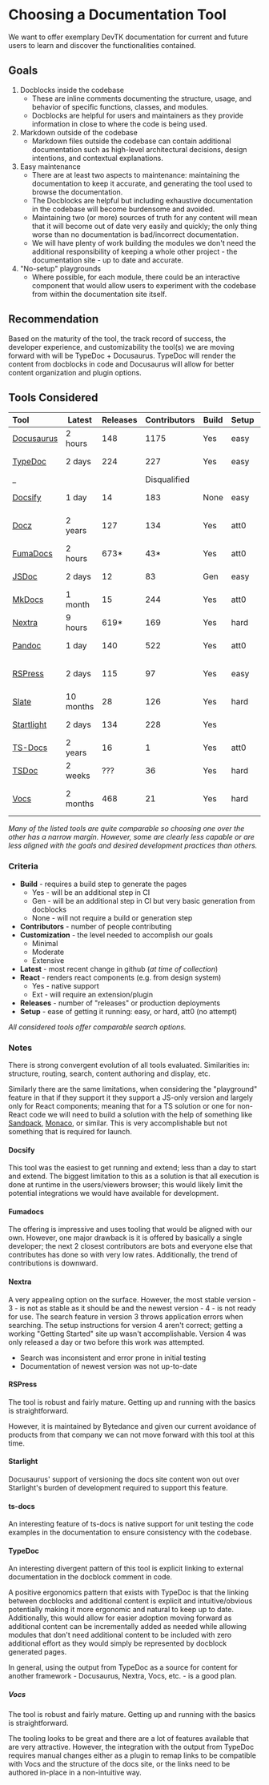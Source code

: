 <!-- Copyright 2025 Hypergiant Galactic Systems Inc. All rights reserved.
This file is licensed to you under the Apache License, Version 2.0 (the "License");
you may not use this file except in compliance with the License. You may obtain a copy
of the License at https://www.apache.org/licenses/LICENSE-2.0
Unless required by applicable law or agreed to in writing, software distributed under
the License is distributed on an "AS IS" BASIS, WITHOUT WARRANTIES OR REPRESENTATIONS
OF ANY KIND, either express or implied. See the License for the specific language
governing permissions and limitations under the License. -->

# Choosing a Documentation Tool

We want to offer exemplary DevTK documentation for current and future users to learn and discover the functionalities contained.

## Goals

  1. Docblocks inside the codebase
      - These are inline comments documenting the structure, usage, and behavior of specific functions, classes, and modules.
      - Docblocks are helpful for users and maintainers as they provide information in close to where the code is being used.
  2. Markdown outside of the codebase
      - Markdown files outside the codebase can contain additional documentation such as high-level architectural decisions, design intentions, and contextual explanations.
  3. Easy maintenance
      - There are at least two aspects to maintenance: maintaining the documentation to keep it accurate, and generating the tool used to browse the documentation.
      - The Docblocks are helpful but including exhaustive documentation in the codebase will become burdensome and avoided.
      - Maintaining two (or more) sources of truth for any content will mean that it will become out of date very easily and quickly; the only thing worse than no documentation is bad/incorrect documentation.
      - We will have plenty of work building the modules we don't need the additional responsibility of keeping a whole other project - the documentation site - up to date and accurate.
  4. "No-setup" playgrounds
      - Where possible, for each module, there could be an interactive component that would allow users to experiment with the codebase from within the documentation site itself.

## Recommendation

Based on the maturity of the tool, the track record of success, the developer experience, and customizability the tool(s) we are moving forward with will be TypeDoc + Docusaurus. TypeDoc will render the content from docblocks in code and Docusaurus will allow for better content organization and plugin options.

## Tools Considered

Tool         | Latest    | Releases  | Contributors | Build | Setup | React | Customization | Disqualifier
:----------- | --------- | --------- | ------------ | ----- | ----- | ----- | ------------: | ------------
[Docusaurus] | 2 hours   | 148       | 1175         | Yes   | easy  | Yes   | Moderate      |
[TypeDoc]    | 2 days    | 224       | 227          | Yes   | easy  | Yes   | Moderate      | Better options?
_            |           |           | Disqualified |       |       |       |               | _
[Docsify]    | 1 day     | 14        | 183          | None  | easy  | Ext   | Minimal       | Burden of extension
[Docz]       | 2 years   | 127       | 134          | Yes   | att0  | Yes   | Moderate      | Age without update
[FumaDocs]   | 2 hours   | 673*      | 43*          | Yes   | att0  | Yes   | Moderate      | One developer
[JSDoc]      | 2 days    | 12        | 83           | Gen   | easy  | No    | Extensive     | Burden of extension
[MkDocs]     | 1 month   | 15        | 244          | Yes   | att0  | Yes?  | Extensive     | Burden of extension
[Nextra]     | 9 hours   | 619*      | 169          | Yes   | hard  | Yes   | Moderate      | Poor dev experience
[Pandoc]     | 1 day     | 140       | 522          | Yes   | att0  | Ext   | Extensive     | Burden of extension
[RSPress]    | 2 days    | 115       | 97           | Yes   | easy  | Yes   | Moderate      | Maintained by Bytedance
[Slate]      | 10 months | 28        | 126          | Yes   | hard  | No?   | Extensive     | Burden of extension
[Startlight] | 2 days    | 134       | 228          | Yes   |       | Yes   | Moderate      | Versioning support
[TS-Docs]    | 2 years   | 16        | 1            | Yes   | att0  | No    | Extensive     | Burden of extension
[TSDoc]      | 2 weeks   | ???       | 36           | Yes   | hard  | No?   | Extensive     | Burden of extension
[Vocs]       | 2 months  | 468       | 21           | Yes   | hard  | Yes   | Moderate      | Integration with TypeDoc

_Many of the listed tools are quite comparable so choosing one over the other has a narrow margin. However, some are clearly less capable or are less aligned with the goals and desired development practices than others._

### Criteria

- __Build__ - requires a build step to generate the pages
  - Yes - will be an additional step in CI
  - Gen - will be an additional step in CI but very basic generation from docblocks
  - None - will not require a build or generation step
- __Contributors__ - number of people contributing
- __Customization__ - the level needed to accomplish our goals
  - Minimal
  - Moderate
  - Extensive
- __Latest__ - most recent change in github (_at time of collection_)
- __React__ - renders react components (e.g. from design system)
  - Yes - native support
  - Ext - will require an extension/plugin
- __Releases__ - number of "releases" or production deployments
- __Setup__ - ease of getting it running: easy, or hard, att0 (no attempt)

_All considered tools offer comparable search options._

### Notes

There is strong convergent evolution of all tools evaluated. Similarities in: structure, routing, search, content authoring and display, etc.

Similarly there are the same limitations, when considering the "playground" feature in that if they support it they support a JS-only version and largely only for React components; meaning that for a TS solution or one for non-React code we will need to build a solution with the help of something like [Sandpack](https://sandpack.codesandbox.io/), [Monaco](https://microsoft.github.io/monaco-editor/), or similar. This is very accomplishable but not something that is required for launch.

#### Docsify

This tool was the easiest to get running and extend; less than a day to start and extend. The biggest limitation to this as a solution is that all execution is done at runtime in the users/viewers browser; this would likely limit the potential integrations we would have available for development.

#### Fumadocs

The offering is impressive and uses tooling that would be aligned with our own. However, one major drawback is it is offered by basically a single developer; the next 2 closest contributors are bots and everyone else that contributes has done so with very low rates. Additionally, the trend of contributions is downward.

#### Nextra

A very appealing option on the surface. However, the most stable version - 3 - is not as stable as it should be and the newest version - 4 - is not ready for use. The search feature in version 3 throws application errors when searching. The setup instructions for version 4 aren't correct; getting a working "Getting Started" site up wasn't accomplishable. Version 4 was only released a day or two before this work was attempted.

- Search was inconsistent and error prone in initial testing
- Documentation of newest version was not up-to-date

#### RSPress

The tool is robust and fairly mature. Getting up and running with the basics is straightforward.

However, it is maintained by Bytedance and given our current avoidance of products from that company we can not move forward with this tool at this time.

#### Starlight

Docusaurus' support of versioning the docs site content won out over Starlight's burden of development required to support this feature.

#### ts-docs

An interesting feature of ts-docs is native support for unit testing the code examples in the documentation to ensure consistency with the codebase.

#### TypeDoc

An interesting divergent pattern of this tool is explicit linking to external documentation in the docblock comment in code.

A positive ergonomics pattern that exists with TypeDoc is that the linking between docblocks and additional content is explicit and intuitive/obvious potentially making it more ergonomic and natural to keep up to date. Additionally, this would allow for easier adoption moving forward as additional content can be incrementally added as needed while allowing modules that don't need additional content to be included with zero additional effort as they would simply be represented by docblock generated pages.

In general, using the output from TypeDoc as a source for content for another framework - Docusaurus, Nextra, Vocs, etc. - is a good plan.

##### Vocs

The tool is robust and fairly mature. Getting up and running with the basics is straightforward.

The tooling looks to be great and there are a lot of features available that are very attractive. However, the integration with the output from TypeDoc requires manual changes either as a plugin to remap links to be compatible with Vocs and the structure of the docs site, or the links need to be authored in-place in a non-intuitive way.

[Docsify]: https://docsify.js.org/#/
[Docusaurus]: https://docusaurus.io/
[Docz]: https://www.docz.site/
[FumaDocs]: https://fumadocs.vercel.app/
[JSDoc]: https://jsdoc.app/
[MkDocs]: https://www.mkdocs.org/getting-started/
[Nextra]: https://nextra.site/
[Pandoc]: https://pandoc.org/
[RSPress]: https://rspress.dev/
[Slate]: https://slatedocs.github.io/slate/#introduction
[Startlight]: https://starlight.astro.build/
[TS-Docs]: https://ts-docs.github.io/ts-docs/
[TSDoc]: https://tsdoc.org/
[TypeDoc]: https://typedoc.org/
[Vocs]: https://vocs.dev/
